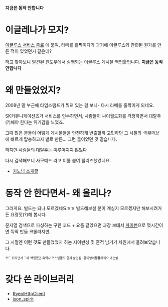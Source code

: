 **지금은 동작 안합니다**

# 이글레나가 모지?
[이글루스 서비스 종료](http://ebc.egloos.com/8780) 에 붙여, 라떼를 홀짝이다가 과거에 이글루스와 관련된 뭔가를 만든 적이 있었던거 같은데?

하고 찾아보니 발견된 윈도우에서 실행되는 이글루스 게시물 백업툴입니다. **지금은 동작 안합니다**


# 왜 만들었었지?
2008년 말 부근에 타임스탬프가 찍혀 있는 걸 보니- 다시 라떼를 홀짝이게 되네요.

SK커뮤니케이션즈가 서비스를 인수하면서, 사람들이 싸이월드화를 걱정하면서 대탈주(?)해야 한다는 위기감을 느꼈죠.

그때 많은 분들이 어떻게 게시물들을 안전하게 반출할까 고민하던 그 시절의 *빅웨이브* 에 빠르게 탑승하고자 발로 만든... 그런 툴이었던 것 같습니다.

~~하지만 사람들의 대탈주는 이루어지지 않았다~~

다시 검색해보니 사모예드 라고 이름 붙여 릴리즈했었네요.
- [키노님 소개글](http://kinomoto.egloos.com/4004230)

# 동작 안 한다면서- 왜 올리나?
그러게요. 빌드는 되나 모르겠네요ㅎㅎ 빌드해보실 분이 계실지 모르겠지만 해보시려거든 요령껏(?)해 봅시다.

문자열 검색으로 파싱하는 구린 코드 + 요즘 같았으면 과장 보태서 [파이썬](http://nvyu.egloos.com/1921714)으로 몇시간이면 뚝딱 만들 크롤러지만,

그 시절엔 이런 것도 만들었었지 하는 자아반성 및 흔적 남기기 차원에서 올려보았습니다.

<sub><sup>코드 뒤지면서 그때 백업했던 흑역사 포스팅들도 함께 발견됨 -중이병어쩔돌려줘요 내손발</sup></sub>


# 갖다 쓴 라이브러리
- [RyeolHttpClient](https://www.codeproject.com/Articles/7828/CHttpClient-A-Helper-Class-Using-WinInet)
- [json_spirit](https://github.com/png85/json_spirit)
